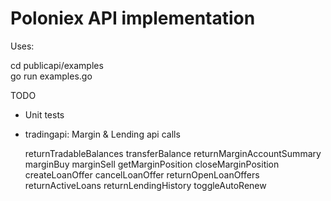 # Poloniex API implementation

Uses:

cd publicapi/examples <br>
go run examples.go

TODO 
  
  * Unit tests
     
  * tradingapi: Margin & Lending api calls
     
    returnTradableBalances
    transferBalance
    returnMarginAccountSummary
    marginBuy
    marginSell
    getMarginPosition
    closeMarginPosition
    createLoanOffer
    cancelLoanOffer
    returnOpenLoanOffers
    returnActiveLoans
    returnLendingHistory
    toggleAutoRenew
